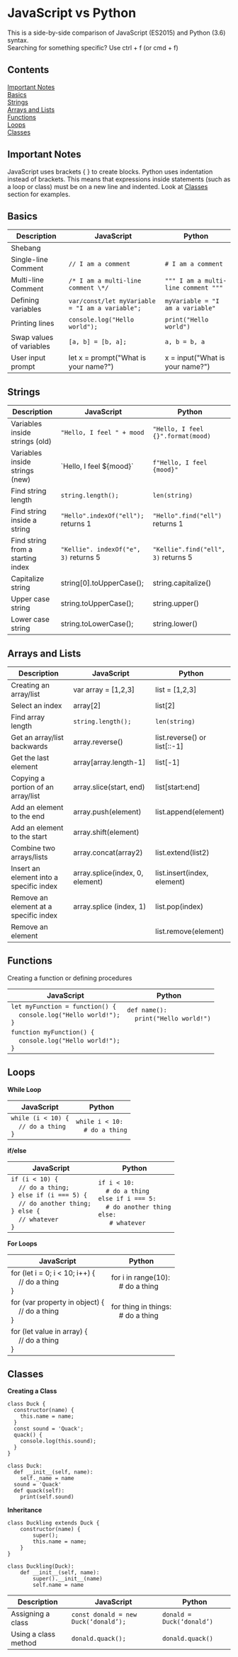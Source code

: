 # JavaScript vs Python
This is a side-by-side comparison of JavaScript (ES2015) and Python (3.6) syntax.  
Searching for something specific? Use ctrl + f (or cmd + f)

## Contents

[Important Notes](#important-notes)  
[Basics](#basics)  
[Strings](#strings)  
[Arrays and Lists](#arrays-and-lists)  
[Functions](#functions)  
[Loops](#loops)  
[Classes](#classes)  

## Important Notes

JavaScript uses brackets { } to create blocks. Python uses indentation instead of brackets. This means that expressions inside statements (such as a loop or class) must be on a new line and indented. Look at [Classes](#classes) section for examples.

## Basics

| Description | JavaScript | Python |
| --- | --- | --- |
| Shebang |
| Single-line Comment | `// I am a comment` | `# I am a comment` |
| Multi-line Comment| `/* I am a multi-line comment \*/` | `""" I am a multi-line comment """` |
| Defining variables | `var/const/let myVariable = "I am a variable";` | `myVariable = "I am a variable"` | 
| Printing lines | `console.log("Hello world");` | `print("Hello world")` |
| Swap values of variables | `[a, b] = [b, a];` | `a, b = b, a` |
| User input prompt | let x = prompt("What is your name?") | x = input("What is your name?") |

## Strings

| Description | JavaScript | Python |
| --- | --- | --- |
| Variables inside strings (old) | `"Hello, I feel " + mood` | `"Hello, I feel {}".format(mood)` |
| Variables inside strings (new) | \`Hello, I feel ${mood}\` | `f"Hello, I feel {mood}"` |
| Find string length | `string.length();` | `len(string)` |
| Find string inside a string | `"Hello".indexOf("ell");` returns 1 | `"Hello".find("ell")` returns 1 |
| Find string from a starting index | `"Kellie". indexOf("e", 3)` returns 5 | `"Kellie".find("ell", 3)` returns 5 |
| Capitalize string | string[0].toUpperCase(); | string.capitalize() |
| Upper case string | string.toUpperCase(); | string.upper() |
| Lower case string | string.toLowerCase(); | string.lower() |

## Arrays and Lists   

| Description | JavaScript | Python |
| --- | --- | --- |
| Creating an array/list | var array = [1,2,3] | list = [1,2,3] |
| Select an index | array[2] | list[2] |
| Find array length | `string.length();` | `len(string)` |
| Get an array/list backwards | array.reverse() | list.reverse() or list[::-1] |
| Get the last element | array[array.length-1]| list[-1] |
| Copying a portion of an array/list | array.slice(start, end) | list[start:end] |
| Add an element to the end | array.push(element) | list.append(element) |
| Add an element to the start | array.shift(element) | |
| Combine two arrays/lists | array.concat(array2) | list.extend(list2) |
| Insert an element into a specific index | array.splice(index, 0, element) | list.insert(index, element) | 
| Remove an element at a specific index | array.splice (index, 1) | list.pop(index) |
| Remove an element | | list.remove(element) | 


## Functions

Creating a function or defining procedures

| JavaScript | Python |
| --- | --- |
| `let myFunction = function() {` <br> &nbsp; &nbsp; `console.log("Hello world!");` <br> `}` | `def name():` <br> &nbsp; &nbsp; `print("Hello world!")` |
| `function myFunction() {` <br> &nbsp; &nbsp; `console.log("Hello world!");` <br> `}` |

## Loops

**While Loop**

| JavaScript | Python |
| --- | --- |
| `while (i < 10) {` <br> &nbsp; &nbsp; `// do a thing` <br> `}` | `while i < 10:` <br> &nbsp; &nbsp; `# do a thing` |

**if/else**

| JavaScript | Python |
| --- | --- |
| `if (i < 10) {` <br> &nbsp; &nbsp; `// do a thing;` <br> `} else if (i === 5) {` <br> &nbsp; &nbsp; `// do another thing;` <br> `} else {` <br> &nbsp; &nbsp; `// whatever` <br> `}` | `if i < 10:` <br> &nbsp; &nbsp; `# do a thing` <br> `else if i === 5:` <br> &nbsp; &nbsp; `# do another thing` <br> `else:` <br> &nbsp; &nbsp; ` # whatever` |

**For Loops**

| JavaScript | Python |
| --- | --- |
| for (let i = 0; i < 10; i++) { <br> &nbsp; &nbsp; // do a thing <br> } | for i in range(10): <br> &nbsp; &nbsp; # do a thing |
| for (var property in object) { <br> &nbsp; &nbsp; // do a thing <br> } | for thing in things: <br> &nbsp; &nbsp; # do a thing |
| for (let value in array) { <br> &nbsp; &nbsp; // do a thing <br> } |

## Classes

**Creating a Class**

```
class Duck {
  constructor(name) {
    this.name = name;
  }
  const sound = 'Quack';
  quack() {
    console.log(this.sound); 
  }
}
```
```
class Duck:
  def __init__(self, name):
    self._name = name
  sound = 'Quack'
  def quack(self):
    print(self.sound)
```

**Inheritance**
```
class Duckling extends Duck {
    constructor(name) {
        super();
        this.name = name;
    }
}
```
```
class Duckling(Duck):
    def __init__(self, name):
        super().__init__(name)
        self.name = name
```

| Description | JavaScript | Python |
| --- | --- | --- |
Assigning a class | `const donald = new Duck(‘donald’);` | `donald = Duck(‘donald’)` |
Using a class method | `donald.quack();` | `donald.quack()` |



